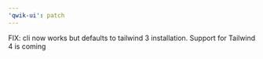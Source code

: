 ```yaml
---
'qwik-ui': patch
---
```


FIX: cli now works but defaults to tailwind 3 installation. Support for Tailwind 4 is coming
